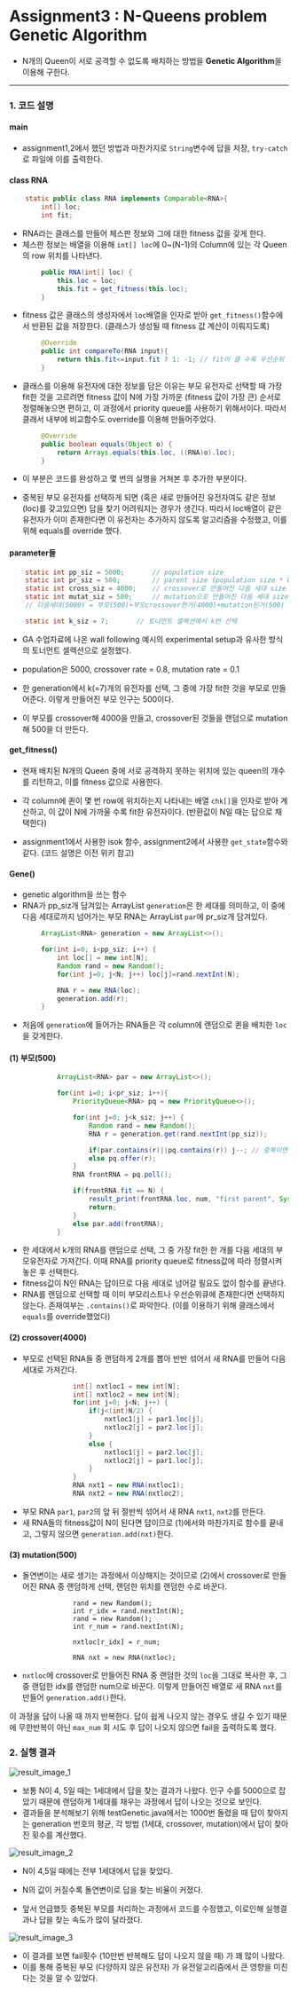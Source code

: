 # Assignment3 : N-Queens problem<br>	Genetic Algorithm

* N개의 Queen이 서로 공격할 수 없도록 배치하는 방법을 **Genetic Algorithm**을 이용해 구한다.

------



###  1. 코드 설명

#### **main**

* assignment1,2에서 했던 방법과 마찬가지로 `String`변수에 답을 저장, `try-catch`로 파일에 이를 출력한다.

  


#### **class RNA**

```java
    static public class RNA implements Comparable<RNA>{
        int[] loc;
        int fit;
```

- RNA라는 클래스를 만들어 체스판 정보와 그에 대한 fitness 값을 갖게 한다.
- 체스판 정보는 배열을 이용해 `int[] loc`에 0~(N-1)의 Column에 있는 각 Queen의 row 위치를 나타낸다.

```java
        public RNA(int[] loc) {
            this.loc = loc;
            this.fit = get_fitness(this.loc);
        }
```

- fitness 값은 클래스의 생성자에서 `loc`배열을 인자로 받아 `get_fitness()`함수에서 반환된 값을 저장한다. (클래스가 생성될 때 fitness 값 계산이 이뤄지도록)

```java
        @Override
        public int compareTo(RNA input){
            return this.fit<=input.fit ? 1: -1; // fit이 클 수록 우선순위 높다
        }
```

- 클래스를 이용해 유전자에 대한 정보를 담은 이유는 부모 유전자로 선택할 때 가장 fit한 것을 고르려면 fitness 값이 N에 가장 가까운 (fitness 값이 가장 큰) 순서로 정렬해놓으면 편하고, 이 과정에서 priority queue를 사용하기 위해서이다. 따라서 클래서 내부에 비교함수도 override를 이용해 만들어주었다.

```java
        @Override
        public boolean equals(Object o) {
            return Arrays.equals(this.loc, ((RNA)o).loc);
        }
```

- 이 부분은 코드를 완성하고 몇 번의 실행을 거쳐본 후 추가한 부분이다.

- 중복된 부모 유전자를 선택하게 되면 (혹은 새로 만들어진 유전자여도 같은 정보(loc)를 갖고있으면) 답을 찾기 어려워지는 경우가 생긴다. 따라서 loc배열이 같은 유전자가 이미 존재한다면 이 유전자는 추가하지 않도록 알고리즘을 수정했고, 이를 위해 equals를 override 했다.

  

#### **parameter**들

```java
    static int pp_siz = 5000;       // population size
    static int pr_siz = 500;        // parent size (population size * 0.1)
    static int cross_siz = 4000;    // crossover로 만들어진 다음 세대 size
    static int mutat_siz = 500;     // mutation으로 만들어진 다음 세대 size
    // 다음세대(5000) = 부모(500)+부모crossover한거(4000)+mutation된거(500)

    static int k_siz = 7;       // 토너먼트 셀렉션에서 k번 선택
```

- GA 수업자료에 나온 wall following 예시의 experimental setup과 유사한 방식의 토너먼트 셀렉션으로 설정했다.

- population은 5000, crossover rate = 0.8, mutation rate = 0.1

- 한 generation에서 k(=7)개의 유전자를 선택, 그 중에 가장 fit한 것을 부모로 만들어준다. 이렇게 만들어진 부모 인구는 500이다.

- 이 부모를 crossover해 4000을 만들고, crossover된 것들을 랜덤으로 mutation해 500을 더 만든다.

  

#### **get_fitness()**

- 현재 배치된 N개의 Queen 중에 서로 공격하지 못하는 위치에 있는 queen의 개수를 리턴하고, 이를 fitness 값으로 사용한다.

- 각 column에 퀸이 몇 번 row에 위치하는지 나타내는 배열 `chk[]`을 인자로 받아 계산하고, 이 값이 N에 가까울 수록 fit한 유전자이다. (반환값이 N일 때는 답으로 채택한다)

- assignment1에서 사용한 isok 함수, assignment2에서 사용한 `get_state`함수와 같다. (코드 설명은 이전 위키 참고)

  

#### **Gene()**

- genetic algorithm을 쓰는 함수
- RNA가 pp_siz개 담겨있는 ArrayList `generation`은 한 세대를 의미하고, 이 중에 다음 세대로까지 넘어가는 부모 RNA는 ArrayList `par`에 pr_siz개 담겨있다.

```java
        ArrayList<RNA> generation = new ArrayList<>();

        for(int i=0; i<pp_siz; i++) {
            int loc[] = new int[N]; 
            Random rand = new Random();
            for(int j=0; j<N; j++) loc[j]=rand.nextInt(N);

            RNA r = new RNA(loc);
            generation.add(r);
        }
```

- 처음에 `generation`에 들어가는 RNA들은 각 column에 랜덤으로 퀸을 배치한 `loc`을 갖게한다.

#### (1) 부모(500)

```java
            ArrayList<RNA> par = new ArrayList<>();

            for(int i=0; i<pr_siz; i++){        
                PriorityQueue<RNA> pq = new PriorityQueue<>();

                for(int j=0; j<k_siz; j++) {
                    Random rand = new Random();
                    RNA r = generation.get(rand.nextInt(pp_siz));

                    if(par.contains(r)||pq.contains(r)) j--; // 중복이면 다시 선택
                    else pq.offer(r);
                }
                RNA frontRNA = pq.poll();

                if(frontRNA.fit == N) {
                    result_print(frontRNA.loc, num, "first parent", System.currentTimeMillis() - start);
                    return;
                }
                else par.add(frontRNA);
            }
```

- 한 세대에서 k개의 RNA를 랜덤으로 선택, 그 중 가장 fit한 한 개를 다음 세대의 부모유전자로 가져간다.
  이때 RNA를 priority queue로 fitness값에 따라 정렬시켜놓은 후 선택한다.
- fitness값이 N인 RNA는 답이므로 다음 세대로 넘어갈 필요도 없이 함수를 끝낸다.
- RNA를 랜덤으로 선택할 때 이미 부모리스트나 우선순위큐에 존재한다면 선택하지않는다. 존재여부는 `.contains()`로 파악한다. (이를 이용하기 위해 클래스에서 `equals`를 override했었다)

#### (2) crossover(4000)

- 부모로 선택된 RNA들 중 랜덤하게 2개를 뽑아 반반 섞어서 새 RNA를 만들어 다음 세대로 가져간다.

```java
                int[] nxtloc1 = new int[N];
                int[] nxtloc2 = new int[N];
                for(int j=0; j<N; j++) {
                    if(j<(int)N/2) {
                        nxtloc1[j] = par1.loc[j];
                        nxtloc2[j] = par2.loc[j];
                    }
                    else {
                        nxtloc1[j] = par2.loc[j];
                        nxtloc2[j] = par1.loc[j];
                    }
                }
                RNA nxt1 = new RNA(nxtloc1);
                RNA nxt2 = new RNA(nxtloc2);
```

- 부모 RNA `par1`, `par2`의 앞 뒤 절반씩 섞어서 새 RNA `nxt1`, `nxt2`를 만든다.
- 새 RNA들의 fitness값이 N이 된다면 답이므로 (1)에서와 마찬가지로 함수를 끝내고, 그렇지 않으면 `generation.add(nxt)`한다.

#### (3) mutation(500)

- 돌연변이는 새로 생기는 과정에서 이상해지는 것이므로 (2)에서 crossover로 만들어진 RNA 중 랜덤하게 선택, 랜덤한 위치를 랜덤한 수로 바꾼다.

```
                rand = new Random();
                int r_idx = rand.nextInt(N);
                rand = new Random();
                int r_num = rand.nextInt(N);

                nxtloc[r_idx] = r_num;

                RNA nxt = new RNA(nxtloc);
```

- `nxtloc`에 crossover로 만들어진 RNA 중 랜덤한 것의 `loc`을 그대로 복사한 후, 그 중 랜덤한 idx를 랜덤한 num으로 바꾼다. 이렇게 만들어진 배열로 새 RNA `nxt`를 만들어 `generation.add()`한다.


이 과정을 답이 나올 때 까지 반복한다. 답이 쉽게 나오지 않는 경우도 생길 수 있기 때문에 무한반복이 아닌 `max_num` 회 시도 후 답이 나오지 않으면 fail을 출력하도록 했다.



### 2. 실행 결과

![result_image_1](C:\Users\JaneYi\Assignment\19-2_CSE4007_AI\assignment3\result_image_1.png)

- 보통 N이 4, 5일 때는 1세대에서 답을 찾는 결과가 나왔다. 인구 수를 5000으로 잡았기 때문에 랜덤하게 1세대를 채우는 과정에서 답이 나오는 것으로 보인다.
- 결과들을 분석해보기 위해 testGenetic.java에서는 1000번 돌렸을 때 답이 찾아지는 generation 번호의 평균, 각 방법 (1세대, crossover, mutation)에서 답이 찾아진 횟수를 계산했다.

![result_image_2](C:\Users\JaneYi\Assignment\19-2_CSE4007_AI\assignment3\result_image_2.png)

- N이 4,5일 때에는 전부 1세대에서 답을 찾았다.

- N의 값이 커질수록 돌연변이로 답을 찾는 비율이 커졌다.

  

- 앞서 언급했듯 중복된 부모를 처리하는 과정에서 코드를 수정했고, 이로인해 실행결과나 답을 찾는 속도가 많이 달라졌다.

![result_image_3](C:\Users\JaneYi\Assignment\19-2_CSE4007_AI\assignment3\result_image_3.png)

- 이 결과를 보면 fail횟수 (10만번 반복해도 답이 나오지 않을 때) 가 꽤 많이 나왔다.
- 이를 통해 중복된 부모 (다양하지 않은 유전자) 가 유전알고리즘에서 큰 영향을 미친다는 것을 알 수 있었다.